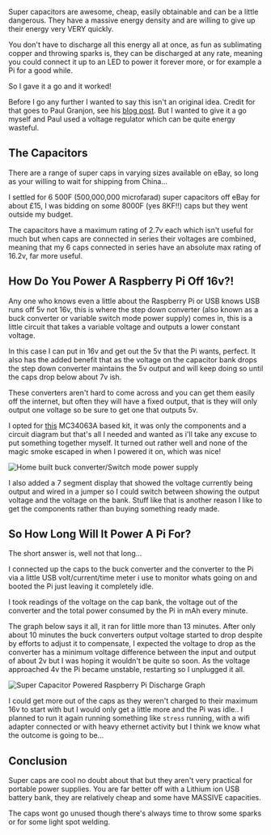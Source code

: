 Super capacitors are awesome, cheap, easily obtainable and can be a little dangerous. They have a massive energy density and are willing to give up their energy very VERY quickly.

You don't have to discharge all this energy all at once, as fun as sublimating copper and throwing sparks is, they can be discharged at any rate, meaning you could connect it up to an LED to power it forever more, or for example a Pi for a good while.

So I gave it a go and it worked!

<!-- more -->

Before I go any further I wanted to say this isn't an original idea. Credit for that goes to Paul Granjon, see his [blog post](http://www.zprod.org/zwp/making/supercapacitor-raspberry-pi/). But I wanted to give it a go myself and Paul used a voltage regulator which can be quite energy wasteful.

## The Capacitors

There are a range of super caps in varying sizes available on eBay, so long as your willing to wait for shipping from China...

I settled for 6 500F (500,000,000 microfarad) super capacitors off eBay for about £15, I was bidding on some 8000F (yes 8KF!!) caps but they went outside my budget.

The capacitors have a maximum rating of 2.7v each which isn't useful for much but when caps are connected in series their voltages are combined, meaning that my 6 caps connected in series have an absolute max rating of 16.2v, far more useful.

## How Do You Power A Raspberry Pi Off 16v?!

Any one who knows even a little about the Raspberry Pi or USB knows USB runs off 5v not 16v, this is where the step down converter (also known as a buck converter or variable switch mode power supply) comes in, this is a little circuit that takes a variable voltage and outputs a lower constant voltage.

In this case I can put in 16v and get out the 5v that the Pi wants, perfect. It also has the added benefit that as the voltage on the capacitor bank drops the step down converter maintains the 5v output and will keep doing so until the caps drop below about 7v ish.

These converters aren't hard to come across and you can get them easily off the internet, but often they will have a fixed output, that is they will only output one voltage so be sure to get one that outputs 5v.

I opted for [this](http://www.ebay.co.uk/itm/252261788525) MC34063A based kit, it was only the components and a circuit diagram but that's all I needed and wanted as i'll take any excuse to put something together myself. It turned out rather well and none of the magic smoke escaped in when I powered it on, which was nice!

![Home built buck converter/Switch mode power supply](/images/RPi-Buck-Converter.jpg)

I also added a 7 segment display that showed the voltage currently being output and wired in a jumper so I could switch between showing the output voltage and the voltage on the bank. Stuff like that is another reason I like to get the components rather than buying something ready made.

## So How Long Will It Power A Pi For?

The short answer is, well not that long...

I connected up the caps to the buck converter and the converter to the Pi via a little USB volt/current/time meter i use to monitor whats going on and booted the Pi just leaving it completely idle.

I took readings of the voltage on the cap bank, the voltage out of the converter and the total power consumed by the Pi in mAh every minute.

The graph below says it all, it ran for little more than 13 minutes. After only about 10 minutes the buck converters output voltage started to drop despite by efforts to adjust it to compensate, I expected the voltage to drop as the converter has a minimum voltage difference between the input and output of about 2v but I was hoping it wouldn't be quite so soon. As the voltage approached 4v the Pi became unstable, restarting so I unplugged it all.

![Super Capacitor Powered Raspberry Pi Discharge Graph](/images/RPi-Super-Cap-Discharge-Graph.jpg)

I could get more out of the caps as they weren't charged to their maximum 16v to start with but I would only get a little more and the Pi was idle.. I planned to run it again running something like `stress` running, with a wifi adapter connected or with heavy ethernet activity but I think we know what the outcome is going to be...


## Conclusion

Super caps are cool no doubt about that but they aren't very practical for portable power supplies. You are far better off with a Lithium ion USB battery bank, they are relatively cheap and some have MASSIVE capacities.

The caps wont go unused though there's always time to throw some sparks or for some light spot welding.
